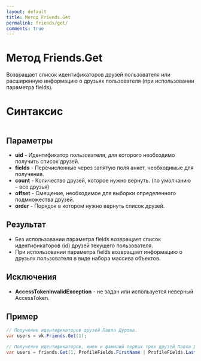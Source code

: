 ```yaml
---
layout: default
title: Метод Friends.Get
permalink: friends/get/
comments: true
---
```


# Метод Friends.Get
Возвращает список идентификаторов друзей пользователя или расширенную информацию о друзьях пользователя (при использовании параметра fields).

# Синтаксис
```csharp

```

## Параметры
+ **uid** - Идентификатор пользователя, для которого необходимо получить список друзей.
+ **fields** - Перечисленные через запятую поля анкет, необходимые для получения.
+ **count** - Количество друзей, которое нужно вернуть. (по умолчанию – все друзья)
+ **offset** - Смещение, необходимое для выборки определенного подмножества друзей.
+ **order** - Порядок в котором нужно вернуть список друзей.

## Результат
+ Без использовании параметра fields возвращает список идентификаторов (id) друзей текущего пользователя.
+ При использовании параметра fields возвращает информацию о друзьях пользователя в виде набора массива объектов.

## Исключения
+ **AccessTokenInvalidException** - не задан или используется неверный AccessToken.

## Пример
```csharp
// Получение идентификаторов друзей Павла Дурова.
var users = vk.Friends.Get(1);

// Получение идентификаторов, имен и фамилий первых трех друзей Павла Дурова.
var users = friends.Get(1, ProfileFields.FirstName | ProfileFields.LastName, 3);

```
